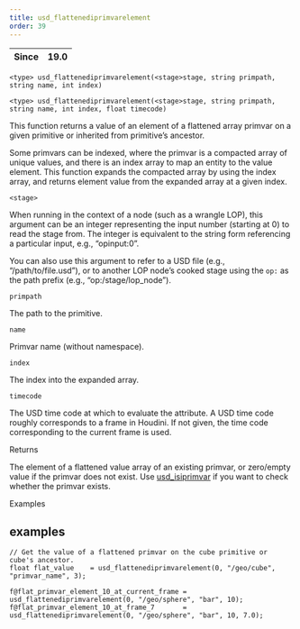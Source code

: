 ```yaml
---
title: usd_flattenediprimvarelement
order: 39
---
```

| Since | 19.0 |
| --- | --- |

`<type> usd_flattenediprimvarelement(<stage>stage, string primpath, string name, int index)`

`<type> usd_flattenediprimvarelement(<stage>stage, string primpath, string name, int index, float timecode)`

This function returns a value of an element of a flattened array primvar on a given primitive or inherited from primitive’s ancestor.

Some primvars can be indexed, where the primvar is a compacted array of unique values, and there is an index array to map an entity to the value element. This function expands the compacted array by using the index array, and returns element value from the expanded array at a given index.

`<stage>`

When running in the context of a node (such as a wrangle LOP), this argument can be an integer representing the input number (starting at 0) to read the stage from. The integer is equivalent to the string form referencing a particular input, e.g., “opinput:0”.

You can also use this argument to refer to a USD file (e.g., “/path/to/file.usd”), or to another LOP node’s cooked stage using the `op:` as the path prefix (e.g., “op:/stage/lop_node”).

`primpath`

The path to the primitive.

`name`

Primvar name (without namespace).

`index`

The index into the expanded array.

`timecode`

The USD time code at which to evaluate the attribute. A USD time code roughly corresponds to a frame in Houdini. If not given, the time code corresponding to the current frame is used.

Returns

The element of a flattened value array of an existing primvar, or zero/empty value if the primvar does not exist. Use [usd_isiprimvar](usd_isiprimvar.html "Checks if the primitive or its ancestor has a primvar of the given name.") if you want to check whether the primvar exists.

Examples

## examples

```vex
// Get the value of a flattened primvar on the cube primitive or cube's ancestor.
float flat_value    = usd_flattenediprimvarelement(0, "/geo/cube", "primvar_name", 3);

f@flat_primvar_element_10_at_current_frame = usd_flattenediprimvarelement(0, "/geo/sphere", "bar", 10);
f@flat_primvar_element_10_at_frame_7       = usd_flattenediprimvarelement(0, "/geo/sphere", "bar", 10, 7.0);

```

